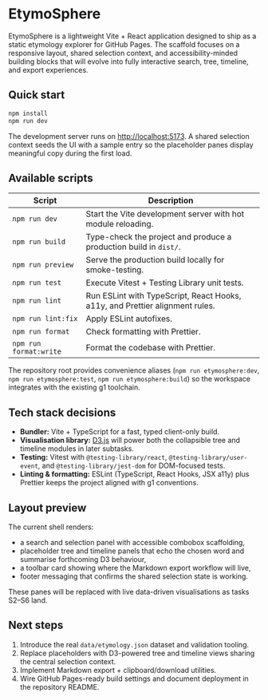 # EtymoSphere

EtymoSphere is a lightweight Vite + React application designed to ship as a static etymology explorer for GitHub Pages. The
scaffold focuses on a responsive layout, shared selection context, and accessibility-minded building blocks that will evolve
into fully interactive search, tree, timeline, and export experiences.

## Quick start

```bash
npm install
npm run dev
```

The development server runs on <http://localhost:5173>. A shared selection context seeds the UI with a sample entry so the
placeholder panes display meaningful copy during the first load.

## Available scripts

| Script | Description |
| ------ | ----------- |
| `npm run dev` | Start the Vite development server with hot module reloading. |
| `npm run build` | Type-check the project and produce a production build in `dist/`. |
| `npm run preview` | Serve the production build locally for smoke-testing. |
| `npm run test` | Execute Vitest + Testing Library unit tests. |
| `npm run lint` | Run ESLint with TypeScript, React Hooks, a11y, and Prettier alignment rules. |
| `npm run lint:fix` | Apply ESLint autofixes. |
| `npm run format` | Check formatting with Prettier. |
| `npm run format:write` | Format the codebase with Prettier. |

The repository root provides convenience aliases (`npm run etymosphere:dev`, `npm run etymosphere:test`, `npm run etymosphere:build`) so the
workspace integrates with the existing g1 toolchain.

## Tech stack decisions

- **Bundler:** Vite + TypeScript for a fast, typed client-only build.
- **Visualisation library:** [D3.js](https://d3js.org/) will power both the collapsible tree and timeline modules in later subtasks.
- **Testing:** Vitest with `@testing-library/react`, `@testing-library/user-event`, and `@testing-library/jest-dom` for DOM-focused tests.
- **Linting & formatting:** ESLint (TypeScript, React Hooks, JSX a11y) plus Prettier keeps the project aligned with g1 conventions.

## Layout preview

The current shell renders:

- a search and selection panel with accessible combobox scaffolding,
- placeholder tree and timeline panels that echo the chosen word and summarise forthcoming D3 behaviour,
- a toolbar card showing where the Markdown export workflow will live,
- footer messaging that confirms the shared selection state is working.

These panes will be replaced with live data-driven visualisations as tasks S2–S6 land.

## Next steps

1. Introduce the real `data/etymology.json` dataset and validation tooling.
2. Replace placeholders with D3-powered tree and timeline views sharing the central selection context.
3. Implement Markdown export + clipboard/download utilities.
4. Wire GitHub Pages-ready build settings and document deployment in the repository README.
